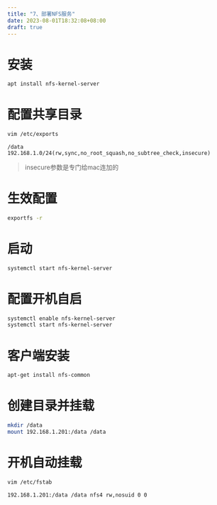 ```yaml
---
title: "7、部署NFS服务"
date: 2023-08-01T18:32:08+08:00
draft: true
---
```


# 安装

``` bash
apt install nfs-kernel-server
```


# 配置共享目录
``` bash
vim /etc/exports
```

``` text
/data  192.168.1.0/24(rw,sync,no_root_squash,no_subtree_check,insecure)
```

> insecure参数是专门给mac连加的

# 生效配置
``` bash
exportfs -r
```

# 启动
``` bash
systemctl start nfs-kernel-server
```

# 配置开机自启
``` bash
systemctl enable nfs-kernel-server
systemctl start nfs-kernel-server
```

# 客户端安装
``` bash
apt-get install nfs-common
```

# 创建目录并挂载
``` bash
mkdir /data
mount 192.168.1.201:/data /data
```

# 开机自动挂载
``` bash
vim /etc/fstab
```

``` text
192.168.1.201:/data /data nfs4 rw,nosuid 0 0
```

